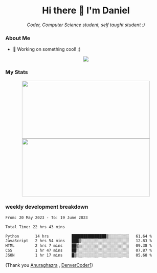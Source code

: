 <h1 align="center">Hi there 👋 I'm Daniel</h1>

<p align="center"><em>Coder, Computer Science student, self taught student :)</em></p>

### About Me

- 📝 Working on something cool! ;)

<div align="center">
<img src="https://github-readme-stats.vercel.app/api/top-langs/?username=dtisoy&layout=compact&theme=tokyonight&hide_border=true&card_width=450" />
</div>

### My Stats

<div align="center"> 
  <img height="180em" src="https://github-readme-stats.vercel.app/api?username=dtisoy&show_icons=true&hide_border=true&count_private=true&include_all_commits=true&theme=prussian&hide_stars=false" width = 400 />
   <img height="180em" src = "https://github-readme-streak-stats.herokuapp.com?user=dtisoy&theme=prussian&hide_border=true" width = 400>
</div>


[//]: <> (<img src="https://github-readme-stats.vercel.app/api/wakatime?username=dtisoy&theme=tokyonight&hide_border=true&card_width=450" /> )

### weekly development breakdown
<!--START_SECTION:waka-->

```txt
From: 20 May 2023 - To: 19 June 2023

Total Time: 22 hrs 43 mins

Python       14 hrs          ███████████████▒░░░░░░░░░   61.64 %
JavaScript   2 hrs 54 mins   ███▒░░░░░░░░░░░░░░░░░░░░░   12.83 %
HTML         2 hrs 7 mins    ██▒░░░░░░░░░░░░░░░░░░░░░░   09.38 %
CSS          1 hr 47 mins    ██░░░░░░░░░░░░░░░░░░░░░░░   07.87 %
JSON         1 hr 17 mins    █▒░░░░░░░░░░░░░░░░░░░░░░░   05.68 %
```

<!--END_SECTION:waka-->
(Thank you <a target="_blank" href="https://github.com/anuraghazra/github-readme-stats">Anuraghazra</a> , <a target="_blank" href="https://github.com/DenverCoder1/github-readme-streak-stats">DenverCoder1</a>)
